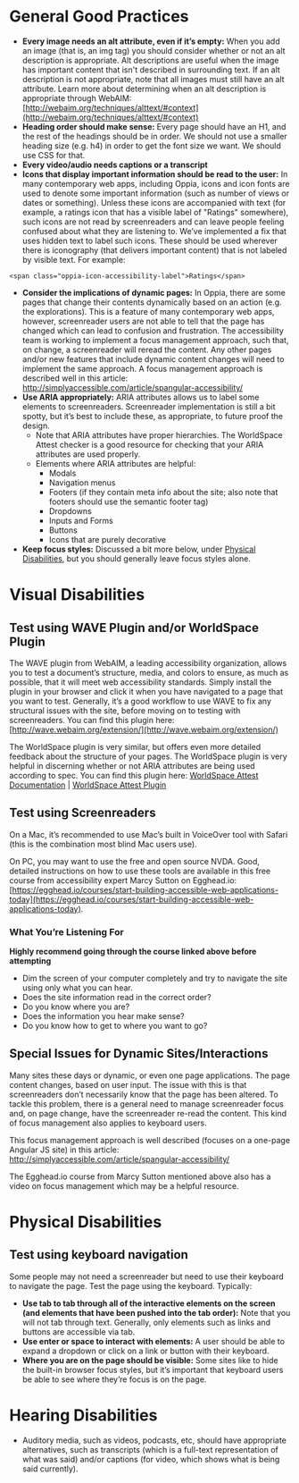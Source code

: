 # General Good Practices
* **Every image needs an alt attribute, even if it’s empty:** When you add an image (that is, an img tag) you should consider whether or not an alt description is appropriate. Alt descriptions are useful when the image has important content that isn't described in surrounding text. If an alt description is not appropriate, note that all images must still have an alt attribute. Learn more about determining when an alt description is appropriate through WebAIM: [http://webaim.org/techniques/alttext/#context](http://webaim.org/techniques/alttext/#context)
* **Heading order should make sense:** Every page should have an H1, and the rest of the headings should be in order. We should not use a smaller heading size (e.g. h4) in order to get the font size we want. We should use CSS for that.
* **Every video/audio needs captions or a transcript**
* **Icons that display important information should be read to the user:** In many contemporary web apps, including Oppia, icons and icon fonts are used to denote some important information (such as number of views or dates or something). Unless these icons are accompanied with text (for example, a ratings icon that has a visible label of "Ratings" somewhere), such icons are not read by screenreaders and can leave people feeling confused about what they are listening to. We’ve implemented a fix that uses hidden text to label such icons. These should be used wherever there is iconography (that delivers important content) that is not labeled by visible text. For example:

`<span class="oppia-icon-accessibility-label">Ratings</span>`
* **Consider the implications of dynamic pages:** In Oppia, there are some pages that change their contents dynamically based on an action (e.g. the explorations). This is a feature of many contemporary web apps, however, screenreader users are not able to tell that the page has changed which can lead to confusion and frustration. The accessibility team is working to implement a focus management approach, such that, on change, a screenreader will reread the content. Any other pages and/or new features that include dynamic content changes will need to implement the same approach. 
A focus management approach is described well in this article: [http://simplyaccessible.com/article/spangular-accessibility/ ](http://simplyaccessible.com/article/spangular-accessibility/ )
* **Use ARIA appropriately:** ARIA attributes allows us to label some elements to screenreaders. Screenreader implementation is still a bit spotty, but it’s best to include these, as appropriate, to future proof the design.
  * Note that ARIA attributes have proper hierarchies. The WorldSpace Attest checker is a good resource for checking that your ARIA attributes are used properly.
  * Elements where ARIA attributes are helpful:
    * Modals
    * Navigation menus
    * Footers (if they contain meta info about the site; also note that footers should use the semantic footer tag)
    * Dropdowns
    * Inputs and Forms
    * Buttons
    * Icons that are purely decorative
* **Keep focus styles:** Discussed a bit more below, under [Physical Disabilities](#physical-disabilities), but you should generally leave focus styles alone.
# Visual Disabilities
## Test using WAVE Plugin and/or WorldSpace Plugin
The WAVE plugin from WebAIM, a leading accessibility organization, allows you to test a document’s structure, media, and colors to ensure, as much as possible, that it will meet web accessibility standards.
Simply install the plugin in your browser and click it when you have navigated to a page that you want to test.
Generally, it’s a good workflow to use WAVE to fix any structural issues with the site, before moving on to testing with screenreaders. You can find this plugin here: [http://wave.webaim.org/extension/](http://wave.webaim.org/extension/)

The WorldSpace plugin is very similar, but offers even more detailed feedback about the structure of your pages. The WorldSpace plugin is very helpful in discerning whether or not ARIA attributes are being used according to spec. You can find this plugin here: [WorldSpace Attest Documentation](https://dequeuniversity.com/guide/attest-extension/1.1/using/) | [WorldSpace Attest Plugin](https://chrome.google.com/webstore/detail/worldspace-attest-devtool/lfmcehohgifnaodaogknapedjiaoebgo?hl=en-US&gl=US)
## Test using Screenreaders
On a Mac, it’s recommended to use Mac’s built in VoiceOver tool with Safari (this is the combination most blind Mac users use). 

On PC, you may want to use the free and open source NVDA. Good, detailed instructions on how to use these tools are available in this free course from accessibility expert Marcy Sutton on Egghead.io: [https://egghead.io/courses/start-building-accessible-web-applications-today](https://egghead.io/courses/start-building-accessible-web-applications-today).
### What You’re Listening For
**Highly recommend going through the course linked above before attempting**
* Dim the screen of your computer completely and try to navigate the site using only what you can hear. 
* Does the site information read in the correct order?
* Do you know where you are? 
* Does the information you hear make sense?
* Do you know how to get to where you want to go?
## Special Issues for Dynamic Sites/Interactions
Many sites these days or dynamic, or even one page applications. The page content changes, based on user input. The issue with this is that screenreaders don’t necessarily know that the page has been altered. To tackle this problem, there is a general need to manage screenreader focus and, on page change, have the screenreader re-read the content. This kind of focus management also applies to keyboard users.

This focus management approach is well described (focuses on a one-page Angular JS site) in this article: [http://simplyaccessible.com/article/spangular-accessibility/ ](http://simplyaccessible.com/article/spangular-accessibility/ )
 
The Egghead.io course from Marcy Sutton mentioned above also has a video on focus management which may be a helpful resource.
# Physical Disabilities
## Test using keyboard navigation
Some people may not need a screenreader but need to use their keyboard to navigate the page. Test the page using the keyboard.
Typically:
* **Use tab to tab through all of the interactive elements on the screen (and elements that have been pushed into the tab order):** Note that you will not tab through text. Generally, only elements such as links and buttons are accessible via tab.
* **Use enter or space to interact with elements:** A user should be able to expand a dropdown or click on a link or button with their keyboard.
* **Where you are on the page should be visible:** Some sites like to hide the built-in browser focus styles, but it’s important that keyboard users be able to see where they’re focus is on the page.
# Hearing Disabilities
* Auditory media, such as videos, podcasts, etc, should have appropriate alternatives, such as transcripts (which is a full-text representation of what was said) and/or captions (for video, which shows what is being said currently).